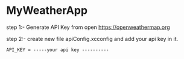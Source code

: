 # MyWeatherApp
step 1:- Generate API Key from open https://openweathermap.org

step 2:- create new file apiConfig.xcconfig and add your api key in it.

 ```
API_KEY = -----your api key ----------

```

